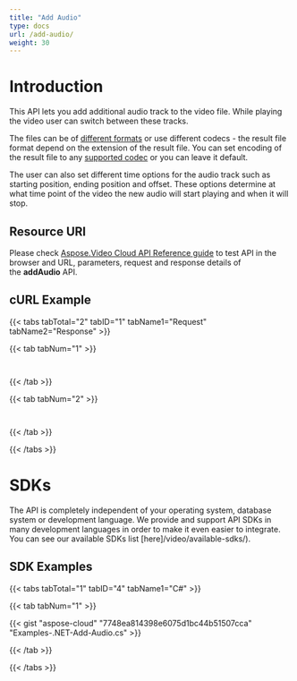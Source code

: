 ```yaml
---
title: "Add Audio"
type: docs
url: /add-audio/
weight: 30
---
```


# **Introduction**
This API lets you add additional audio track to the video file. While playing the video user can switch between these tracks.

The files can be of [different formats](/overview/#overview-listofsupportedformats) or use different codecs - the result file format depend on the extension of the result file. You can set encoding of the result file to any [supported codec](/overview/#overview-listofsupportedvideocodec) or you can leave it default.

The user can also set different time options for the audio track such as starting position, ending position and offset. These options determine at what time point of the video the new audio will start playing and when it will stop.
## **Resource URI**
Please check [Aspose.Video Cloud API Reference guide](http://apireference.aspose.cloud/video) to test API in the browser and URL, parameters, request and response details of the **addAudio** API. 
## **cURL Example**
{{< tabs tabTotal="2" tabID="1" tabName1="Request" tabName2="Response" >}}

{{< tab tabNum="1" >}}

```java



```

{{< /tab >}}

{{< tab tabNum="2" >}}

```java



```

{{< /tab >}}

{{< /tabs >}}
# **SDKs**
The API is completely independent of your operating system, database system or development language. We provide and support API SDKs in many development languages in order to make it even easier to integrate. You can see our available SDKs list [here]/video/available-sdks/).
## **SDK Examples**
{{< tabs tabTotal="1" tabID="4" tabName1="C#" >}}

{{< tab tabNum="1" >}}

{{< gist "aspose-cloud" "7748ea814398e6075d1bc44b51507cca" "Examples-.NET-Add-Audio.cs" >}}

{{< /tab >}}

{{< /tabs >}}
